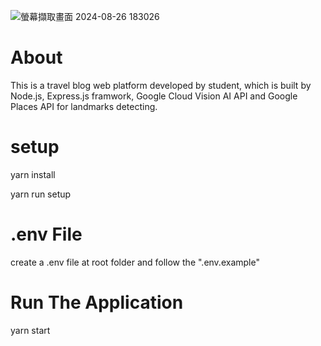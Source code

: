 ![螢幕擷取畫面 2024-08-26 183026](https://github.com/user-attachments/assets/b863a67b-08a2-4ccb-a935-c30215a6d340)

# About
This is a travel blog web platform developed by student, 
which is built by Node.js, Express.js framwork, Google Cloud Vision AI API and Google Places API for landmarks detecting.

# setup
yarn install

yarn run setup

# .env File
create a .env file at root folder and follow the ".env.example"

# Run The Application
yarn start
